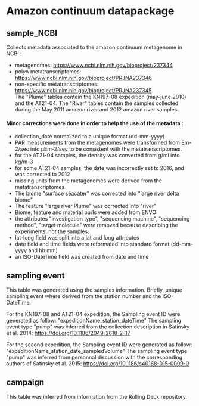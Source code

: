 # Amazon continuum datapackage

## sample_NCBI
Collects metadata associated to the amazon continuum metagenome in NCBI : 
- metagenomes: https://www.ncbi.nlm.nih.gov/bioproject/237344
- polyA metatranscriptomes: https://www.ncbi.nlm.nih.gov/bioproject/PRJNA237346
- non-specific metatranscriptomes: https://www.ncbi.nlm.nih.gov/bioproject/PRJNA237345  
The "Plume" tables contain the KN197-08 expedition (may-june 2010) and the AT21-04.
The "River" tables contain the samples collected during the May 2011 amazon river and 2012 amazon river samples.

#### Minor corrections were done in order to help the use of the metadata :
  - collection_date normalized to a unique format (dd-mm-yyyy)  
  - PAR measurements from the metagenomes were transformed from Em-2/sec into μEm-2/sec to be consistent with the metatranscriptomes.
  - for the AT21-04 samples, the density was converted from g/ml into kg/m-3
  - for some AT21-04 samples, the date was incorrectly set to 2016, and was corrected to 2012
  - missing units from the metagenomes were derived from the metatranscriptomes
  - The biome "surface seacater" was corrected into "large river delta biome"
  - The feature "large river Plume" was corrected into "river"
  - Biome, feature and material purls were added from ENVO
  - the attributes "investigation type", "sequencing machine", "sequencing method", "target molecule" were removed because describing the experiments, not the samples.
  - lat-long field was split into a lat and long attributes
  - date field and time fields were reformated into standard format (dd-mm-yyyy and hh:mm)
  - an ISO-DateTime field was created from date and time

## sampling event
This table was generated using the samples information. Briefly, unique sampling event where derived from the station number and the ISO-DateTime.

For the KN197-08 and AT21-04 expedition, the Sampling event ID were generated as follow: "expeditionName_station_dateTime"
The sampling event type "pump" was inferred from the collection description in Satinsky et al. 2014: https://doi.org/10.1186/2049-2618-2-17

For the second expedition, the Sampling event ID were generated as follow: "expeditionName_station_date_sampledVolume"
The sampling event type "pump" was inferred from personnal discussion with the corresponding authors of Satinsky et al. 2015: https://doi.org/10.1186/s40168-015-0099-0

## campaign
This table was inferred from information from the Rolling Deck repository.


